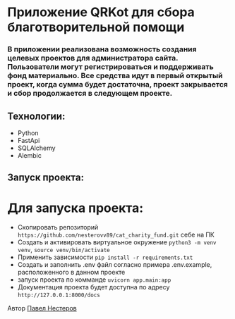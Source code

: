 # Приложение QRKot для сбора благотворительной помощи

### В приложении реализована возможность создания целевых проектов для администратора сайта. Пользователи могут регистрироваться и поддерживать фонд материально. Все средства идут в первый открытый проект, когда сумма будет достаточна, проект закрывается и сбор продолжается в следующем проекте.

## Технологии:
* Python
* FastApi
* SQLAlchemy
* Alembic


## Запуск проекта:

# Для запуска проекта:
- Скопировать репозиторий `https://github.com/nesterovv89/cat_charity_fund.git` себе на ПК
- Создать и активировать виртуальное окружение `python3 -m venv venv`, `source venv/bin/activate`
- Применить зависимости `pip install -r requirements.txt`
- Создать и заполнить .env файл согласно примера .env.example, расположенного в данном проекте
- запуск проекта по комманде `uvicorn app.main:app`
- Документация проекта будет доступна по адресу `http://127.0.0.1:8000/docs`

Автор [Павел Нестеров](https://github.com/nesterovv89) 